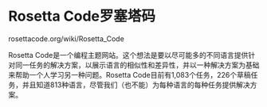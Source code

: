 # Rosetta Code罗塞塔码




rosettacode.org/wiki/Rosetta_Code






Rosetta Code是一个编程主题网站。这个想法是要以尽​​可能多的不同语言提供针对同一任务的解决方案，以展示语言的相似性和差异性，并以一种解决方案为基础来帮助一个人学习另一种问题。Rosetta Code目前有1,083个任务，226个草稿任务，并且知道813种语言，尽管我们（也不能）为每种语言的每种任务提供解决方案。







